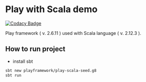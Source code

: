 # Play with Scala demo #

[![Codacy Badge](https://api.codacy.com/project/badge/Grade/9153b95a41ab410f8fa0d495b4c3ee27)](https://www.codacy.com/app/peterszatmary/play-with-scala-demo?utm_source=github.com&amp;utm_medium=referral&amp;utm_content=peterszatmary/play-with-scala-demo&amp;utm_campaign=Badge_Grade)

Play framework ( v. 2.6.11 ) used with Scala language ( v. 2.12.3 ).

## How to run project ##

-   install sbt

```bash
sbt new playframework/play-scala-seed.g8
sbt run
```

